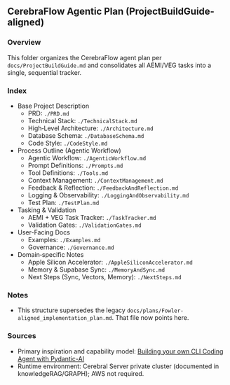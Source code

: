 ## CerebraFlow Agentic Plan (ProjectBuildGuide-aligned)

### Overview
This folder organizes the CerebraFlow agent plan per `docs/ProjectBuildGuide.md` and consolidates all AEMI/VEG tasks into a single, sequential tracker.

### Index
- Base Project Description
  - PRD: `./PRD.md`
  - Technical Stack: `./TechnicalStack.md`
  - High‑Level Architecture: `./Architecture.md`
  - Database Schema: `./DatabaseSchema.md`
  - Code Style: `./CodeStyle.md`
- Process Outline (Agentic Workflow)
  - Agentic Workflow: `./AgenticWorkflow.md`
  - Prompt Definitions: `./Prompts.md`
  - Tool Definitions: `./Tools.md`
  - Context Management: `./ContextManagement.md`
  - Feedback & Reflection: `./FeedbackAndReflection.md`
  - Logging & Observability: `./LoggingAndObservability.md`
  - Test Plan: `./TestPlan.md`
- Tasking & Validation
  - AEMI + VEG Task Tracker: `./TaskTracker.md`
  - Validation Gates: `./ValidationGates.md`
- User-Facing Docs
  - Examples: `./Examples.md`
  - Governance: `./Governance.md`
- Domain‑specific Notes
  - Apple Silicon Accelerator: `./AppleSiliconAccelerator.md`
  - Memory & Supabase Sync: `./MemoryAndSync.md`
  - Next Steps (Sync, Vectors, Memory): `./NextSteps.md`

### Notes
- This structure supersedes the legacy `docs/plans/Fowler-aligned_implementation_plan.md`. That file now points here.

### Sources
- Primary inspiration and capability model: [Building your own CLI Coding Agent with Pydantic-AI](https://martinfowler.com/articles/build-own-coding-agent.html?utm_source=tldrai)
- Runtime environment: Cerebral Server private cluster (documented in knowledgeRAG/GRAPH); AWS not required.

